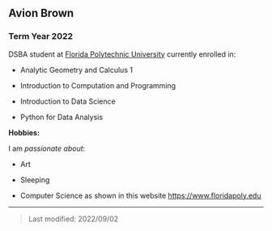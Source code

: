 ## Avion Brown

### Term Year 2022

DSBA student at [Florida Polytechnic University](https://www.floridapoly.edu) currently enrolled in: 

- Analytic Geometry and Calculus 1

- Introduction to Computation and Programming

- Introduction to Data Science

- Python for Data Analysis

**Hobbies:**

I am _passionate about_: 

- Art

- Sleeping

- Computer Science as shown in this website <https://www.floridapoly.edu>

***

> Last modified: 2022/09/02
